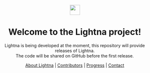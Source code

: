 <p align="center">
<a href="https://lightna.com">
<img src="https://lightna.com/asset/Lightna-Front/image/lightna-logo.svg" height="33 alt="Lightna Logo"/>
</a>
</p>

<h1 align="center">Welcome to the Lightna project!</h1>

<p align="center">
Lightna is being developed at the moment, this repository will provide releases of Lightna.
<br>The code will be shared on GitHub before the first release.
</p>

<p align="center">
<a href="https://lightna.com">About Lightna</a>
 | <a href="https://lightna.com#contributors">Contributors</a>
 | <a href="https://lightna.com#progress">Progress</a>
 | <a href="https://lightna.com/contact.html">Contact</a>
</p>
